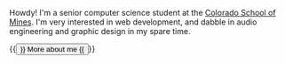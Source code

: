 Howdy! I'm a senior computer science student at the [Colorado School of Mines](https://mines.edu/). I'm very interested in web development, and dabble in audio engineering and graphic design in my spare time.

{{<button href="/about/" target="_self">}}
More about me
{{</button>}}